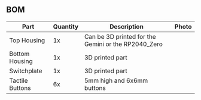 ## BOM

| Part | Quantity | Description | Photo |
| ---- | -------- | ----------- | ----- |
| Top Housing | 1x | Can be 3D printed for the Gemini or the RP2040_Zero |  |
| Bottom Housing | 1x | 3D printed part |  |
| Switchplate | 1x | 3D printed part |  |
| Tactile Buttons | 6x | 5mm high and 6x6mm buttons |
